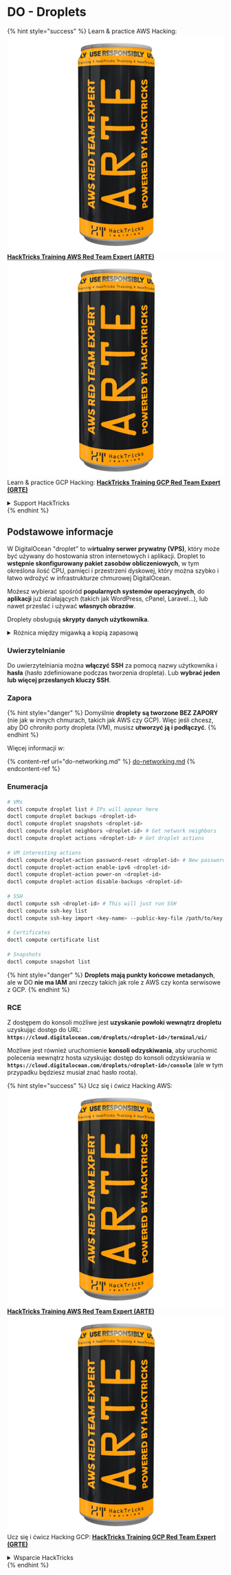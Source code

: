 # DO - Droplets

{% hint style="success" %}
Learn & practice AWS Hacking:<img src="../../../.gitbook/assets/image (1) (1) (1).png" alt="" data-size="line">[**HackTricks Training AWS Red Team Expert (ARTE)**](https://training.hacktricks.xyz/courses/arte)<img src="../../../.gitbook/assets/image (1) (1) (1).png" alt="" data-size="line">\
Learn & practice GCP Hacking: <img src="../../../.gitbook/assets/image (2).png" alt="" data-size="line">[**HackTricks Training GCP Red Team Expert (GRTE)**<img src="../../../.gitbook/assets/image (2).png" alt="" data-size="line">](https://training.hacktricks.xyz/courses/grte)

<details>

<summary>Support HackTricks</summary>

* Check the [**subscription plans**](https://github.com/sponsors/carlospolop)!
* **Join the** 💬 [**Discord group**](https://discord.gg/hRep4RUj7f) or the [**telegram group**](https://t.me/peass) or **follow** us on **Twitter** 🐦 [**@hacktricks\_live**](https://twitter.com/hacktricks_live)**.**
* **Share hacking tricks by submitting PRs to the** [**HackTricks**](https://github.com/carlospolop/hacktricks) and [**HackTricks Cloud**](https://github.com/carlospolop/hacktricks-cloud) github repos.

</details>
{% endhint %}

## Podstawowe informacje

W DigitalOcean "droplet" to w**irtualny serwer prywatny (VPS)**, który może być używany do hostowania stron internetowych i aplikacji. Droplet to **wstępnie skonfigurowany pakiet zasobów obliczeniowych**, w tym określona ilość CPU, pamięci i przestrzeni dyskowej, który można szybko i łatwo wdrożyć w infrastrukturze chmurowej DigitalOcean.

Możesz wybierać spośród **popularnych systemów operacyjnych**, do **aplikacji** już działających (takich jak WordPress, cPanel, Laravel...), lub nawet przesłać i używać **własnych obrazów**.

Droplety obsługują **skrypty danych użytkownika**.

<details>

<summary>Różnica między migawką a kopią zapasową</summary>

W DigitalOcean migawka to kopia dysku Dropleta w danym momencie. Zapisuje stan dysku Dropleta w momencie wykonania migawki, w tym system operacyjny, zainstalowane aplikacje oraz wszystkie pliki i dane na dysku.

Migawki mogą być używane do tworzenia nowych Dropletów z tą samą konfiguracją co oryginalny Droplet lub do przywracania Dropleta do stanu, w jakim był w momencie wykonania migawki. Migawki są przechowywane w usłudze przechowywania obiektów DigitalOcean i są inkrementalne, co oznacza, że tylko zmiany od ostatniej migawki są przechowywane. To sprawia, że są efektywne w użyciu i opłacalne w przechowywaniu.

Z drugiej strony, kopia zapasowa to pełna kopia Dropleta, w tym system operacyjny, zainstalowane aplikacje, pliki i dane, a także ustawienia i metadane Dropleta. Kopie zapasowe są zazwyczaj wykonywane według regularnego harmonogramu i zapisują cały stan Dropleta w określonym momencie.

W przeciwieństwie do migawek, kopie zapasowe są przechowywane w skompresowanym i zaszyfrowanym formacie, a ich transfer odbywa się z infrastruktury DigitalOcean do zdalnej lokalizacji w celu zabezpieczenia. To sprawia, że kopie zapasowe są idealne do odzyskiwania po awarii, ponieważ zapewniają pełną kopię Dropleta, która może być przywrócona w przypadku utraty danych lub innych katastrofalnych zdarzeń.

Podsumowując, migawki to kopie dysku Dropleta w danym momencie, podczas gdy kopie zapasowe to pełne kopie Dropleta, w tym jego ustawienia i metadane. Migawki są przechowywane w usłudze przechowywania obiektów DigitalOcean, podczas gdy kopie zapasowe są transferowane z infrastruktury DigitalOcean do zdalnej lokalizacji. Zarówno migawki, jak i kopie zapasowe mogą być używane do przywracania Dropleta, ale migawki są bardziej efektywne w użyciu i przechowywaniu, podczas gdy kopie zapasowe zapewniają bardziej kompleksowe rozwiązanie kopii zapasowej do odzyskiwania po awarii.

</details>

### Uwierzytelnianie

Do uwierzytelniania można **włączyć SSH** za pomocą nazwy użytkownika i **hasła** (hasło zdefiniowane podczas tworzenia dropleta). Lub **wybrać jeden lub więcej przesłanych kluczy SSH**.

### Zapora

{% hint style="danger" %}
Domyślnie **droplety są tworzone BEZ ZAPORY** (nie jak w innych chmurach, takich jak AWS czy GCP). Więc jeśli chcesz, aby DO chroniło porty dropleta (VM), musisz **utworzyć ją i podłączyć**.
{% endhint %}

Więcej informacji w:

{% content-ref url="do-networking.md" %}
[do-networking.md](do-networking.md)
{% endcontent-ref %}

### Enumeracja
```bash
# VMs
doctl compute droplet list # IPs will appear here
doctl compute droplet backups <droplet-id>
doctl compute droplet snapshots <droplet-id>
doctl compute droplet neighbors <droplet-id> # Get network neighbors
doctl compute droplet actions <droplet-id> # Get droplet actions

# VM interesting actions
doctl compute droplet-action password-reset <droplet-id> # New password is emailed to the user
doctl compute droplet-action enable-ipv6 <droplet-id>
doctl compute droplet-action power-on <droplet-id>
doctl compute droplet-action disable-backups <droplet-id>

# SSH
doctl compute ssh <droplet-id> # This will just run SSH
doctl compute ssh-key list
doctl compute ssh-key import <key-name> --public-key-file /path/to/key.pub

# Certificates
doctl compute certificate list

# Snapshots
doctl compute snapshot list
```
{% hint style="danger" %}
**Droplets mają punkty końcowe metadanych**, ale w DO **nie ma IAM** ani rzeczy takich jak role z AWS czy konta serwisowe z GCP.
{% endhint %}

### RCE

Z dostępem do konsoli możliwe jest **uzyskanie powłoki wewnątrz dropletu** uzyskując dostęp do URL: **`https://cloud.digitalocean.com/droplets/<droplet-id>/terminal/ui/`**

Możliwe jest również uruchomienie **konsoli odzyskiwania**, aby uruchomić polecenia wewnątrz hosta uzyskując dostęp do konsoli odzyskiwania w **`https://cloud.digitalocean.com/droplets/<droplet-id>/console`** (ale w tym przypadku będziesz musiał znać hasło roota).

{% hint style="success" %}
Ucz się i ćwicz Hacking AWS:<img src="../../../.gitbook/assets/image (1) (1) (1).png" alt="" data-size="line">[**HackTricks Training AWS Red Team Expert (ARTE)**](https://training.hacktricks.xyz/courses/arte)<img src="../../../.gitbook/assets/image (1) (1) (1).png" alt="" data-size="line">\
Ucz się i ćwicz Hacking GCP: <img src="../../../.gitbook/assets/image (2).png" alt="" data-size="line">[**HackTricks Training GCP Red Team Expert (GRTE)**<img src="../../../.gitbook/assets/image (2).png" alt="" data-size="line">](https://training.hacktricks.xyz/courses/grte)

<details>

<summary>Wsparcie HackTricks</summary>

* Sprawdź [**plany subskrypcyjne**](https://github.com/sponsors/carlospolop)!
* **Dołącz do** 💬 [**grupy Discord**](https://discord.gg/hRep4RUj7f) lub [**grupy telegramowej**](https://t.me/peass) lub **śledź** nas na **Twitterze** 🐦 [**@hacktricks\_live**](https://twitter.com/hacktricks_live)**.**
* **Dziel się sztuczkami hackingowymi, przesyłając PR-y do** [**HackTricks**](https://github.com/carlospolop/hacktricks) i [**HackTricks Cloud**](https://github.com/carlospolop/hacktricks-cloud) repozytoriów na GitHubie.

</details>
{% endhint %}
